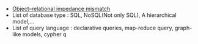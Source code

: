  -  [Object–relational impedance mismatch](https://en.wikipedia.org/wiki/Object%E2%80%93relational_impedance_mismatch)
 - List of database type : SQL, NoSQL(Not only SQL),  A hierarchical model,...
- List of query language : declarative queries, map-reduce query, graph-like models, cypher q
<!--stackedit_data:
eyJoaXN0b3J5IjpbLTE5MzM4NTAxMzgsMTM2NTM2Mjk3NiwtNj
QxMTI2Njg3LC0yMDg4NzQ2NjEyXX0=
-->